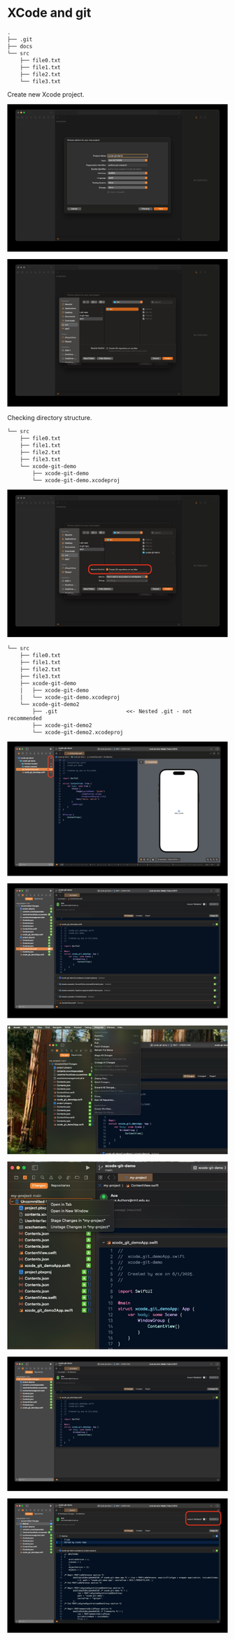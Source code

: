 # XCode and git

```
.
├── .git
├── docs
└── src
    ├── file0.txt
    ├── file1.txt
    ├── file2.txt
    └── file3.txt
```

Create new Xcode project.

![Xcode New Project](images/xcode-new-prj.jpg)


![Xcode Project Location](images/xcode-prj-location.jpg)

Checking directory structure.

```
└── src
    ├── file0.txt
    ├── file1.txt
    ├── file2.txt
    ├── file3.txt
    └── xcode-git-demo
        ├── xcode-git-demo
        └── xcode-git-demo.xcodeproj
```

![Xcode Init Git](images/xcode-init-git.jpg)

```
└── src
    ├── file0.txt
    ├── file1.txt
    ├── file2.txt
    ├── file3.txt
    ├── xcode-git-demo
    │   ├── xcode-git-demo
    │   └── xcode-git-demo.xcodeproj
    └── xcode-git-demo2
        ├── .git                      <<- Nested .git - not recommended
        ├── xcode-git-demo2
        └── xcode-git-demo2.xcodeproj
```

![Xcode Init Git](images/xcode-file-explorer.jpg)

![Xcode Source Navigator & Git](images/xcode-src-nav.jpg)

![Xcode Git Integration](images/xcode-git-integration.jpg)

![Xcode Stage Changes](images/xcode-stage-changes.jpg)

![Xcode Uncommitted Changes](images/xcode-uncommitted-changes.jpg)

![Xcode Commit Changes](images/xcode-git-commit.jpg)